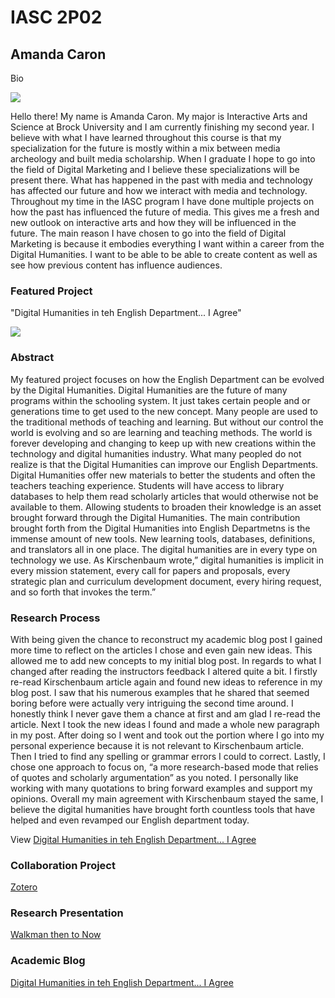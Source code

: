 # IASC 2P02 

## Amanda Caron

Bio

 <section> 
  <img src="https://s-media-cache-ak0.pinimg.com/736x/ec/c4/40/ecc4405760aa4773d047ca685c8157ed.jpg"/>

Hello there! My name is Amanda Caron. My major is Interactive Arts and Science at Brock University and I am currently finishing my second year. I believe with what I have learned throughout this course is that my specialization for the future is mostly within a mix between media archeology and built media scholarship. When I graduate I hope to go into the field of Digital Marketing and I believe these specializations will be present there. What has happened in the past with media and technology has affected our future and how we interact with media and technology. Throughout my time in the IASC program I have done multiple projects on how the past has influenced the future of media. This gives me a fresh and new outlook on interactive arts and how they will be influenced in the future. The main reason I have chosen to go into the field of Digital Marketing is because it embodies everything I want within a career from the Digital Humanities. I want to be able to be able to create content as well as see how previous content has influence audiences. 


### Featured Project

"Digital Humanities in teh English Department... I Agree"

  <section> 
  <img src="http://www.colorincolorado.org/sites/default/files/styles/resource_thumbnail/public/Assessment_1.jpg?itok=8r-0FY2g"/>
				
# Abstract

My featured project focuses on how the English Department can be evolved by the Digital Humanities. Digital Humanities are the future of many programs within the schooling system. It just takes certain people and or generations time to get used to the new concept. Many people are used to the traditional methods of teaching and learning. But without our control the world is evolving and so are learning and teaching methods. The world is forever developing and changing to keep up with new creations within the technology and digital humanities industry. What many peopled do not realize is that the Digital Humanities can improve our English Departments. Digital Humanities offer new materials to better the students and often the teachers teaching experience. Students will have access to library databases to help them read scholarly articles that would otherwise not be available to them. Allowing students to broaden their knowledge is an asset brought forward through the Digital Humanities. The main contribution brought forth from the Digital Humanities into English Departmetns is the immense amount of new tools. New learning tools, databases, definitions, and translators all in one place. The digital humanities are in every type on technology we use. As Kirschenbaum wrote,” digital humanities is implicit in every mission statement, every call for papers and proposals, every strategic plan and curriculum development document, every hiring request, and so forth that invokes the term.”
   
# Research Process

With being given the chance to reconstruct my academic blog post I gained more time to reflect on the articles I chose and even gain new ideas. This allowed me to add new concepts to my initial blog post. In regards to what I changed after reading the instructors feedback I altered quite a bit. I firstly re-read Kirschenbaum article again and found new ideas to reference in my blog post. I saw that his numerous examples that he shared that seemed boring before were actually very intriguing the second time around. I honestly think I never gave them a chance at first and am glad I re-read the article. Next I took the new ideas I found and made a whole new paragraph in my post. After doing so I went and took out the portion where I go into my personal experience because it is not relevant to Kirschenbaum article. Then I tried to find any spelling or grammar errors I could to correct. Lastly, I chose one approach to focus on, “a more research-based mode that relies of quotes and scholarly argumentation” as you noted. I personally like working with many quotations to bring forward examples and support my opinions.  Overall my main agreement with Kirschenbaum stayed the same, I believe the digital humanities have brought forth countless tools that have helped and even revamped our English department today.  

View [Digital Humanities in teh English Department... I Agree](blog.md)
     
     
### Collaboration Project
[Zotero](Collaboration)

### Research Presentation
[Walkman then to Now](reveal/index.html)

### Academic Blog
[Digital Humanities in teh English Department... I Agree](blog.md)





